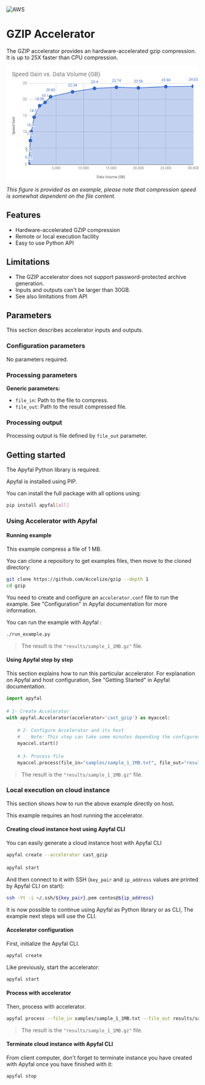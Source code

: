 ![AWS](https://img.shields.io/badge/AWS-Supported-orange.svg)

# GZIP Accelerator

The GZIP accelerator provides an hardware-accelerated gzip compression.
It is up to 25X faster than CPU compression.

![GZIP_CHART](.resources/gzip_chart.png)

*This figure is provided as an example, please note that compression speed is somewhat dependent on the file content.*

## Features

- Hardware-accelerated GZIP compression
- Remote or local execution facility
- Easy to use Python API

## Limitations

- The GZIP accelerator does not support password-protected archive generation.
- Inputs and outputs can't be larger than 30GB.
- See also limitations from API

## Parameters

This section describes accelerator inputs and outputs.

### Configuration parameters
No parameters required.

### Processing parameters
**Generic parameters:**
* `file_in`: Path to the file to compress.
* `file_out`: Path to the result compressed file.

### Processing output
Processing output is file defined by `file_out` parameter.

## Getting started

The Apyfal Python library is required.

Apyfal is installed using PIP. 

You can install the full package with all options using:

```bash
pip install apyfal[all]
```

### Using Accelerator with Apyfal

#### Running example

This example compress a file of 1 MB.

You can clone a repository to get examples files, then move to the cloned
directory:

```bash
git clone https://github.com/Accelize/gzip --depth 1
cd gzip
```

You need to create and configure an `accelerator.conf` file to run the example.
See "Configuration" in Apyfal documentation for more information.

You can run the example with Apyfal :
```bash
./run_example.py
```
>The result is the `"results/sample_1_1MB.gz"` file.



#### Using Apyfal step by step

This section explains how to run this particular accelerator.
For explanation on Apyfal and host configuration,
See "Getting Started" in Apyfal documentation.

```python
import apyfal

# 1- Create Accelerator
with apyfal.Accelerator(accelerator='cast_gzip') as myaccel:
    
    # 2- Configure Accelerator and its host
    #    Note: This step can take some minutes depending the configured host
    myaccel.start()
    
    # 3- Process file
    myaccel.process(file_in="samples/sample_1_1MB.txt", file_out="results/sample_1_1MB.gz")
```
>The result is the `"results/sample_1_1MB.gz"` file.


### Local execution on cloud instance

This section shows how to run the above example directly on host.

This example requires an host running the accelerator.

#### Creating cloud instance host using Apyfal CLI

You can easily generate a cloud instance host with Apyfal CLI

```bash
apyfal create --accelerator cast_gzip

apyfal start
```

And then connect to it with SSH (``key_pair`` and ``ip_address`` values are
printed by Apyfal CLI on start):

```bash
ssh -Yt -i ~/.ssh/${key_pair}.pem centos@${ip_address}
```

It is now possible to continue using Apyfal as Python library or as CLI, 
The example next steps will use the CLI.

#### Accelerator configuration

First, initialize the Apyfal CLI.
```bash
apyfal create
```

Like previously, start the accelerator:

```bash
apyfal start
```

#### Process with accelerator

Then, process with accelerator.

```bash
apyfal process --file_in samples/sample_1_1MB.txt --file_out results/sample_1_1MB.gz
```
>The result is the `"results/sample_1_1MB.gz"` file.


#### Terminate cloud instance with Apyfal CLI

From client computer, don't forget to terminate instance you have created with
Apyfal once you have finished with it:

```bash
apyfal stop
```
